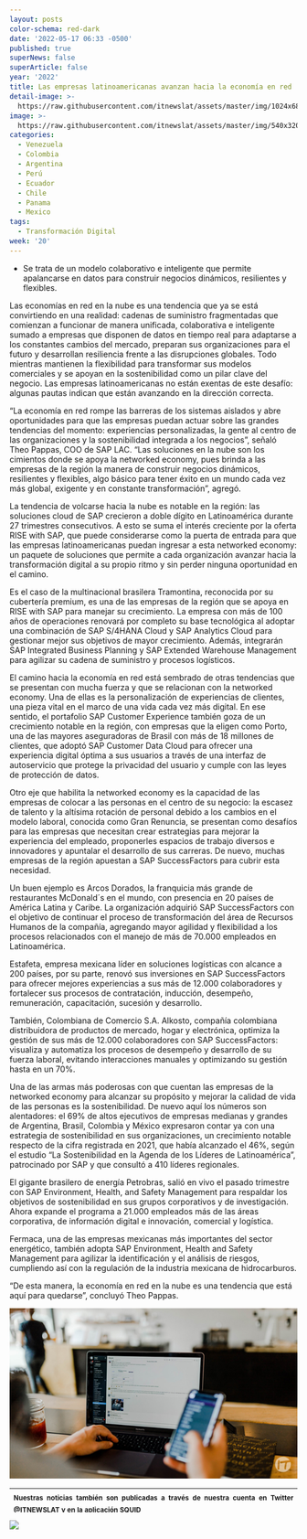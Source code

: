 ```yaml
---
layout: posts
color-schema: red-dark
date: '2022-05-17 06:33 -0500'
published: true
superNews: false
superArticle: false
year: '2022'
title: Las empresas latinoamericanas avanzan hacia la economía en red
detail-image: >-
  https://raw.githubusercontent.com/itnewslat/assets/master/img/1024x680/laptop-y-cel-g.jpg
image: >-
  https://raw.githubusercontent.com/itnewslat/assets/master/img/540x320/laptop-y-cel-p.jpg
categories:
  - Venezuela
  - Colombia
  - Argentina
  - Perú
  - Ecuador
  - Chile
  - Panama
  - Mexico
tags:
  - Transformación Digital
week: '20'
---
```

- Se trata de un modelo colaborativo e inteligente que permite apalancarse en datos para construir negocios dinámicos, resilientes y flexibles.
 
Las economías en red en la nube es una tendencia que ya se está convirtiendo en una realidad: cadenas de suministro fragmentadas que comienzan a funcionar de manera unificada, colaborativa e inteligente sumado a empresas que disponen de datos en tiempo real para adaptarse a los constantes cambios del mercado, preparan sus organizaciones para el futuro y desarrollan resiliencia frente a las disrupciones globales. Todo mientras mantienen la flexibilidad para transformar sus modelos comerciales y se apoyan en la sostenibilidad como un pilar clave del negocio. Las empresas latinoamericanas no están exentas de este desafío: algunas pautas indican que están avanzando en la dirección correcta.
 
“La economía en red rompe las barreras de los sistemas aislados y abre oportunidades para que las empresas puedan actuar sobre las grandes tendencias del momento: experiencias personalizadas, la gente al centro de las organizaciones y la sostenibilidad integrada a los negocios”, señaló Theo Pappas, COO de SAP LAC. “Las soluciones en la nube son los cimientos donde se apoya la networked economy, pues brinda a las empresas de la región la manera de construir negocios dinámicos, resilientes y flexibles, algo básico para tener éxito en un mundo cada vez más global, exigente y en constante transformación”, agregó.
 
La tendencia de volcarse hacia la nube es notable en la región: las soluciones cloud de SAP crecieron a doble dígito en Latinoamérica durante 27 trimestres consecutivos. A esto se suma el interés creciente por la oferta RISE with SAP, que puede considerarse como la puerta de entrada para que las empresas latinoamericanas puedan ingresar a esta networked economy: un paquete de soluciones que permite a cada organización avanzar hacia la transformación digital a su propio ritmo y sin perder ninguna oportunidad en el camino. 
 
Es el caso de la multinacional brasilera Tramontina, reconocida por su cubertería premium, es una de las empresas de la región que se apoya en RISE with SAP para manejar su crecimiento. La empresa con más de 100 años de operaciones renovará por completo su base tecnológica al adoptar una combinación de SAP S/4HANA Cloud y SAP Analytics Cloud para gestionar mejor sus objetivos de mayor crecimiento. Además, integrarán SAP Integrated Business Planning y SAP Extended Warehouse Management para agilizar su cadena de suministro y procesos logísticos.
 
El camino hacia la economía en red está sembrado de otras tendencias que se presentan con mucha fuerza y que se relacionan con la networked economy. Una de ellas es la personalización de experiencias de clientes, una pieza vital en el marco de una vida cada vez más digital. En ese sentido, el portafolio SAP Customer Experience también goza de un crecimiento notable en la región, con empresas que la eligen como Porto, una de las mayores aseguradoras de Brasil con más de 18 millones de clientes, que adoptó SAP Customer Data Cloud para ofrecer una experiencia digital óptima a sus usuarios a través de una interfaz de autoservicio que protege la privacidad del usuario y cumple con las leyes de protección de datos.
 
Otro eje que habilita la networked economy es la capacidad de las empresas de colocar a las personas en el centro de su negocio: la escasez de talento y la altísima rotación de personal debido a los cambios en el modelo laboral, conocida como Gran Renuncia, se presentan como desafíos para las empresas que necesitan crear estrategias para mejorar la experiencia del empleado, proponerles espacios de trabajo diversos e innovadores y apuntalar el desarrollo de sus carreras. De nuevo, muchas empresas de la región apuestan a SAP SuccessFactors para cubrir esta necesidad. 
 
Un buen ejemplo es Arcos Dorados, la franquicia más grande de restaurantes McDonald´s en el mundo, con presencia en 20 países de América Latina y Caribe. La organización adquirió SAP SuccessFactors con el objetivo de continuar el proceso de transformación del área de Recursos Humanos de la compañía, agregando mayor agilidad y flexibilidad a los procesos relacionados con el manejo de más de 70.000 empleados en Latinoamérica.
 
Estafeta, empresa mexicana líder en soluciones logísticas con alcance a 200 países, por su parte, renovó sus inversiones en SAP SuccessFactors para ofrecer mejores experiencias a sus más de 12.000 colaboradores y fortalecer sus procesos de contratación, inducción, desempeño, remuneración, capacitación, sucesión y desarrollo.
 
También, Colombiana de Comercio S.A. Alkosto, compañía colombiana distribuidora de productos de mercado, hogar y electrónica, optimiza la gestión de sus más de 12.000 colaboradores con SAP SuccessFactors: visualiza y automatiza los procesos de desempeño y desarrollo de su fuerza laboral, evitando interacciones manuales y optimizando su gestión hasta en un 70%.
 
Una de las armas más poderosas con que cuentan las empresas de la networked economy para alcanzar su propósito y mejorar la calidad de vida de las personas es la sostenibilidad. De nuevo aquí los números son alentadores: el 69% de altos ejecutivos de empresas medianas y grandes de Argentina, Brasil, Colombia y México expresaron contar ya con una estrategia de sostenibilidad en sus organizaciones, un crecimiento notable respecto de la cifra registrada en 2021, que había alcanzado el 46%, según el estudio “La Sostenibilidad en la Agenda de los Líderes de Latinoamérica”, patrocinado por SAP y que consultó a 410 líderes regionales.
 
El gigante brasilero de energía Petrobras, salió en vivo el pasado trimestre con SAP Environment, Health, and Safety Management para respaldar los objetivos de sostenibilidad en sus grupos corporativos y de investigación. Ahora expande el programa a 21.000 empleados más de las áreas corporativa, de información digital e innovación, comercial y logística.
 
Fermaca, una de las empresas mexicanas más importantes del sector energético, también adopta SAP Environment, Health and Safety Management para agilizar la identificación y el análisis de riesgos, cumpliendo así con la regulación de la industria mexicana de hidrocarburos.
 
“De esta manera, la economía en red en la nube es una tendencia que está aquí para quedarse”, concluyó Theo Pappas.

![](https://raw.githubusercontent.com/itnewslat/assets/master/img/540x320/laptop-y-cel-p.jpg)

<table style="height: 42px;" width="569">
<tbody>
<tr>
<td style="text-align: justify;"><sub><strong>Nuestras noticias también son publicadas a través de nuestra cuenta en Twitter <a href="https://twitter.com/itnewslat?lang=es">@ITNEWSLAT</a> y en la aplicación <a href="https://squidapp.co/en/">SQUID</a></strong></sub></td>
</tr>
</tbody>
</table>

<img src="https://tracker.metricool.com/c3po.jpg?hash=56f88a41e39ab42c063cc51676587a04"/>